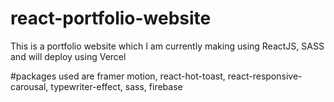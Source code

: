 # react-portfolio-website
This is a portfolio website which I am currently making using ReactJS, SASS and will deploy using Vercel

#packages used are framer motion, react-hot-toast, react-responsive-carousal, typewriter-effect, sass, firebase
